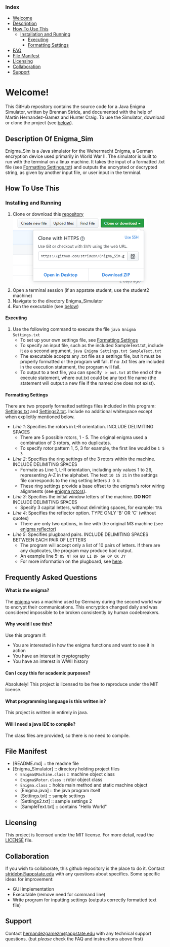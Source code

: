 ### Index
+ [Welcome](#welcome)
+ [Description](#description-of-enigma_sim)
+ [How To Use This](#how-to-use-this)
  + [Installation and Running](#installation-and-running)
    + [Executing](#executing)
    + [Formatting Settings](#formatting-settings)
+ [FAQ](#frequently-asked-questions)
+ [File Manifest](#file-manifest)
+ [Licensing](#licensing)
+ [Collaboration](#collaboration)
+ [Support](#support)

# Welcome!
This GitHub repository contains the source code for a Java Enigma Simulator, written by Brennan Stride, and documented with the help of Martin Hernandez-Gamez and Hunter Craig. To use the Simulator, download or clone the project (see [below](#frequently-asked-questions)).

## Description Of Enigma_Sim 
Enigma_Sim is a Java simulator for the Wehermacht Enigma, a German encryption device used primarily in World War II. The simulator is built to run with the terminal on a linux machine. It takes the input of a formatted .txt file (see [Formatting Settings.txt](#formatting-settings)) and outputs the encrypted or decrypted string, as given by another input file, or user input in the terminal.

## How To Use This
### Installing and Running
1. Clone or download this [repository](https://github.com/stridebn/Enigma_Sim)
   ![](Images/Clone.PNG)
2. Open a terminal session (if an appstate student, use the student2 machine)
3. Navigate to the directory Enigma_Simulator
4. Run the executable (see [below](#executing))

#### Executing
1. Use the following command to execute the file `java Enigma Settings.txt`
   + To set up your own settings file, see [Formatting Settings](#formatting-settings)
   + To specify an input file, such as the included SampleText.txt, include it as a second argument, `java Enigma Settings.txt SampleText.txt`
   + The executable accepts any .txt file as a settings file, but it must be properly formatted or the program will fail. If no .txt files are included in the execution statement, the program will fail.
   + To output to a text file, you can specify ` > out.txt` at the end of the execute statement, where out.txt could be any text file name (the statement will output a new file if the named one does not exist).

#### Formatting Settings
There are two properly formatted settings files included in this program: [Settings.txt](https://github.com/stridebn/Enigma_Sim/blob/master/Enigma_Simulator/Settings.txt) and [Settings2.txt](https://github.com/stridebn/Enigma_Sim/blob/master/Enigma_Simulator/Settings2.txt). Include no additional whitespace except when explicitly mentioned below.
+ *Line 1*: Specifies the rotors in L-R orientation. INCLUDE DELIMITING SPACES
   + There are 5 possible rotors, 1 - 5. The original enigma used a combination of 3 rotors, with no duplicates.
   + To specify rotor pattern 1, 5, 3 for example, the first line would be `1 5 3`
+ *Line 2*: Specifies the ring settings of the 3 rotors within the machine. INCLUDE DELIMITING SPACES
   + Formate as Line 1, L-R orientation, including only values 1 to 26, representing A-Z in the alphabet. The text `10 15 21` in the settings file corresponds to the ring setting letters `J O U`.
   + These ring settings provide a base offset to the enigma's rotor wiring alignments (see [enigma rotors](https://en.wikipedia.org/wiki/Enigma_machine#Rotors)). 
+ *Line 3*: Specifies the initial window letters of the machine. **DO NOT** INCLUDE DELIMITING SPACES
   + Specify 3 capital letters, without delimiting spaces, for example: `TRA`
+ *Line 4*: Specifies the reflector option. TYPE ONLY 'B' OR 'C' (without quotes) 
   + There are only two options, in line with the original M3 machine (see [enigma reflector](https://en.wikipedia.org/wiki/Enigma_machine#Reflector))
+ *Line 5*: Specifies plugboard pairs. INCLUDE DELIMITING SPACES BETWEEN EACH PAIR OF LETTERS
   + The program will accept only a list of 10 pairs of letters. If there are any duplicates, the program may produce bad output. 
   + An example line 5: `OS NT RH BU LI DF GA QP CK JY`
   + For more information on the plugboard, see [here](https://en.wikipedia.org/wiki/Enigma_machine#Plugboard).


## Frequently Asked Questions
#### What is the enigma?
   The [enigma](https://en.wikipedia.org/wiki/Enigma_machine) was a machine used by Germany during the second world war to encrypt their  communications. This encryption changed daily and was considered impossible to be broken consistently by human codebreakers. 
#### Why would I use this?
   Use this program if:
   * You are interested in how the enigma functions and want to see it in action
   * You have an interest in cryptography
   * You have an interest in WWII history
#### Can I copy this for academic purposes?
   Absolutely! This project is licensed to be free to reproduce under the MIT license.
#### What programming language is this written in?
   This project is written in entirely in java.
#### Will I need a java IDE to compile?
   The class files are provided, so there is no need to compile.
   
## File Manifest
+ [README.md]                     :: the readme file
+ [Enigma_Simulator]              :: directory holding project files
  + `Enigma$Machine.class`      :: machine object class
  + `Enigma$Rotor.class`        :: rotor object class
  + `Enigma.class`              :: holds main method and static machine object
  + [Enigma.java]                 :: the java program itself
  + [Settings.txt]                :: sample settings
  + [Settings2.txt]               :: sample settings 2
  + [SampleText.txt]              :: contains "Hello World"

## Licensing
This project is licensed under the MIT license. For more detail, read the [LICENSE](https://github.com/stridebn/Enigma_Sim/blob/master/LICENSE) file.

## Collaboration
If you wish to collaborate, this github repository is the place to do it. Contact <stridebn@appstate.edu> with any questions about specifics.
Some specific ideas for improvement:
+ GUI implementation
+ Executable (remove need for command line)
+ Write program for inputting settings (outputs correctly formatted text file)

## Support
Contact <hernandezgamezm@appstate.edu> with any technical support questions. (but *please* check the FAQ and instructions above first)
